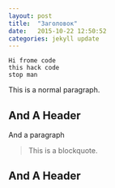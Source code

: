 ```yaml
---
layout: post
title:  "Заголовок"
date:   2015-10-22 12:50:52
categories: jekyll update
---
```

    Hi frome code
    this hack code
    stop man




This is a normal
paragraph.

And A Header
------------
And a paragraph

> This is a blockquote.

And A Header
------------
